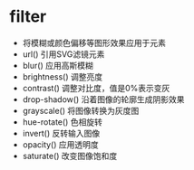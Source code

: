 # filter
- 将模糊或颜色偏移等图形效果应用于元素
- url() 引用SVG滤镜元素
- blur()    应用高斯模糊
- brightness()  调整亮度
- contrast()    调整对比度，值是0%表示变灰
- drop-shadow() 沿着图像的轮廓生成阴影效果
- grayscale()   将图像转换为灰度图
- hue-rotate()  色相旋转
- invert()  反转输入图像
- opacity() 应用透明度
- saturate()    改变图像饱和度
